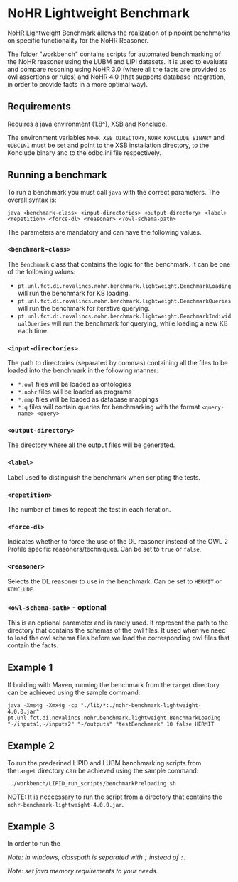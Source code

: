 # NoHR Lightweight Benchmark

NoHR Lightweight Benchmark allows the realization of pinpoint benchmarks on specific functionality for the NoHR Reasoner.

The folder "workbench" contains scripts for automated benchmarking of the NoHR reasoner using the LUBM and LIPI datasets. It is used to evaluate and compare resoning using NoHR 3.0 (where all the facts are provided as owl assertions or rules) and NoHR 4.0 (that supports database integration, in order to provide facts in a more optimal way).

## Requirements

Requires a java environment (1.8^), XSB and Konclude. 

The environment variables `NOHR_XSB_DIRECTORY`, `NOHR_KONCLUDE_BINARY` and `ODBCINI` must be set and point to the XSB installation directory, to the Konclude binary and to the odbc.ini file respectively.

## Running a benchmark

To run a benchmark you must call `java` with the correct parameters. The overall syntax is:

```
java <benchmark-class> <input-directories> <output-directory> <label> <repetition> <force-dl> <reasoner> <?owl-schema-path>
```

The parameters are mandatory and can have the following values.

### `<benchmark-class>`

The `Benchmark` class that contains the logic for the benchmark. It can be one of the following values:

- `pt.unl.fct.di.novalincs.nohr.benchmark.lightweight.BenchmarkLoading` will run the benchmark for KB loading.
- `pt.unl.fct.di.novalincs.nohr.benchmark.lightweight.BenchmarkQueries` will run the benchmark for iterative querying. 
- `pt.unl.fct.di.novalincs.nohr.benchmark.lightweight.BenchmarkIndividualQueries` will run the benchmark for querying, while loading a new KB each time. 

### `<input-directories>`

The path to directories (separated by commas) containing all the files to be loaded into the benchmark in the following manner:

- `*.owl` files will be loaded as ontologies
- `*.nohr` files will be loaded as programs
- `*.map` files will be loaded as database mappings
- `*.q` files will contain queries for benchmarking with the format `<query-name> <query>`

### `<output-directory>`

The directory where all the output files will be generated.

### `<label>`

Label used to distinguish the benchmark when scripting the tests.

### `<repetition>`

The number of times to repeat the test in each iteration.

### `<force-dl>`

Indicates whether to force the use of the DL reasoner instead of the OWL 2 Profile specific reasoners/techniques. Can be set to `true` or `false`, 

### `<reasoner>`

Selects the DL reasoner to use in the benchmark. Can be set to `HERMIT` or `KONCLUDE`.

### `<owl-schema-path>` - optional

This is an optional parameter and is rarely used. It represent the path to the directory that contains the schemas of the owl files. It used when we need to load the owl schema files before we load the corresponding owl files that contain the facts.  

## Example 1

If building with Maven, running the benchmark from the `target` directory can be achieved using the sample command:

```
java -Xms4g -Xmx4g -cp "./lib/*:./nohr-benchmark-lightweight-4.0.0.jar" 
pt.unl.fct.di.novalincs.nohr.benchmark.lightweight.BenchmarkLoading  "~/inputs1,~/inputs2" "~/outputs" "testBenchmark" 10 false HERMIT
```

## Example 2

To run the prederined LIPID and LUBM banchmarking scripts from the`target` directory can be achieved using the sample command:

```
../workbench/LIPID_run_scripts/benchmarkPreloading.sh
```
NOTE: It is neccessary to run the script from a directory that contains the `nohr-benchmark-lightweight-4.0.0.jar`.

## Example 3

In order to run the 

*Note: in windows, classpath is separated with `;` instead of `:`.*

*Note: set java memory requirements to your needs.*
